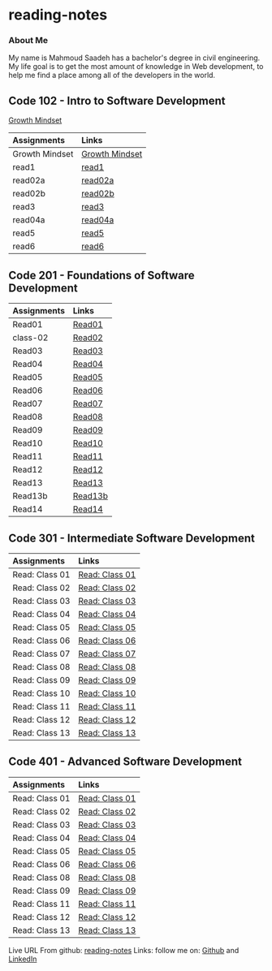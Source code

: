 # reading-notes

### About Me

My name is Mahmoud Saadeh has a bachelor's degree in civil engineering.
My life goal is to get the most amount of knowledge in Web development, to help me find a place among all of the developers in the world.

## Code 102 - Intro to Software Development

[Growth Mindset](102/Growth-Mindset.md)

| Assignments    | Links                                   |
| :------------- | :-------------------------------------- |
| Growth Mindset | [Growth Mindset](102/Growth-Mindset.md) |
| read1          | [read1](102/read1.md)                   |
| read02a        | [read02a](102/read02a.md)               |
| read02b        | [read02b](102/read02b.md)               |
| read3          | [read3](102/read3.md)                   |
| read04a        | [read04a](102/read04a.md)               |
| read5          | [read5](102/read5.md)                   |
| read6          | [read6](102/read6.md)                   |

## Code 201 - Foundations of Software Development

| Assignments | Links                     |
| :---------- | :------------------------ |
| Read01      | [Read01](201/Read01.md)   |
| class-02    | [Read02](201/class-02.md) |
| Read03      | [Read03](201/Read03.md)   |
| Read04      | [Read04](201/Read04.md)   |
| Read05      | [Read05](201/Read05.md)   |
| Read06      | [Read06](201/Read06.md)   |
| Read07      | [Read07](201/Read07.md)   |
| Read08      | [Read08](201/Read08.md)   |
| Read09      | [Read09](201/Read09.md)   |
| Read10      | [Read10](201/Read10.md)   |
| Read11      | [Read11](201/Read11.md)   |
| Read12      | [Read12](201/Read12.md)   |
| Read13      | [Read13](201/Read13.md)   |
| Read13b     | [Read13b](201/Read13b.md) |
| Read14      | [Read14](201/Read14.md)   |

## Code 301 - Intermediate Software Development

| Assignments    | Links                                |
| :------------- | :----------------------------------- |
| Read: Class 01 | [Read: Class 01](301/ReadClass01.md) |
| Read: Class 02 | [Read: Class 02](301/ReadClass02.md) |
| Read: Class 03 | [Read: Class 03](301/ReadClass03.md) |
| Read: Class 04 | [Read: Class 04](301/ReadClass04.md) |
| Read: Class 05 | [Read: Class 05](301/ReadClass05.md) |
| Read: Class 06 | [Read: Class 06](301/ReadClass06.md) |
| Read: Class 07 | [Read: Class 07](301/ReadClass07.md) |
| Read: Class 08 | [Read: Class 08](301/ReadClass08.md) |
| Read: Class 09 | [Read: Class 09](301/ReadClass09.md) |
| Read: Class 10 | [Read: Class 10](301/ReadClass10.md) |
| Read: Class 11 | [Read: Class 11](301/ReadClass11.md) |
| Read: Class 12 | [Read: Class 12](301/ReadClass12.md) |
| Read: Class 13 | [Read: Class 13](301/ReadClass13.md) |

## Code 401 - Advanced Software Development

| Assignments    | Links                                |
| :------------- | :----------------------------------- |
| Read: Class 01 | [Read: Class 01](401/ReadClass01.md) |
| Read: Class 02 | [Read: Class 02](401/ReadClass02.md) |
| Read: Class 03 | [Read: Class 03](401/ReadClass03.md) |
| Read: Class 04 | [Read: Class 04](401/ReadClass04.md) |
| Read: Class 05 | [Read: Class 05](401/ReadClass05.md) |
| Read: Class 06 | [Read: Class 06](401/ReadClass06.md) |
| Read: Class 08 | [Read: Class 08](401/ReadClass08.md) |
| Read: Class 09 | [Read: Class 09](401/ReadClass09.md) |
| Read: Class 11 | [Read: Class 11](401/ReadClass11.md) |
| Read: Class 12 | [Read: Class 12](401/ReadClass12.md) |
| Read: Class 13 | [Read: Class 13](401/ReadClass13.md) |

Live URL From github: [reading-notes](https://mahmoud-saadeh.github.io/reading-notes/)
Links: follow me on: [Github](https://github.com/Mahmoud-Saadeh) and [LinkedIn](https://www.linkedin.com/in/mahmoud-saadeh/)
